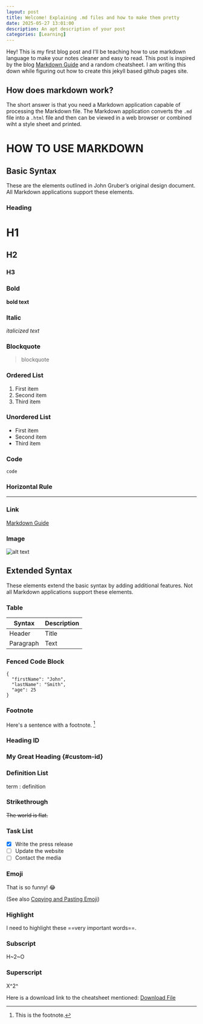 ```yaml
---
layout: post
title: Welcome! Explaining .md files and how to make them pretty
date: 2025-05-27 13:01:00
description: An apt description of your post
categories: [Learning]
---
```


Hey! This is my first blog post and I'll be teaching how to use markdown language to make your notes cleaner and easy to read. This post is inspired by the blog [Markdown Guide](https://www.markdownguide.org/getting-started/) and a random cheatsheet. I am writing this down while figuring out how to create this jekyll based github pages site.

## How does markdown work?
The short answer is that you need a Markdown application capable of processing the Markdown file. The Markdown application converts the `.md` file into a `.html` file and then can be viewed in a web browser or combined wiht a style sheet and printed.

# HOW TO USE MARKDOWN

## Basic Syntax

These are the elements outlined in John Gruber’s original design document. All Markdown applications support these elements.

### Heading

# H1
## H2
### H3

### Bold

**bold text**

### Italic

*italicized text*

### Blockquote

> blockquote

### Ordered List

1. First item
2. Second item
3. Third item

### Unordered List

- First item
- Second item
- Third item

### Code

`code`

### Horizontal Rule

---

### Link

[Markdown Guide](https://www.markdownguide.org)

### Image

![alt text](https://www.markdownguide.org/assets/images/tux.png)

## Extended Syntax

These elements extend the basic syntax by adding additional features. Not all Markdown applications support these elements.

### Table

| Syntax | Description |
| ----------- | ----------- |
| Header | Title |
| Paragraph | Text |

### Fenced Code Block

```
{
  "firstName": "John",
  "lastName": "Smith",
  "age": 25
}
```

### Footnote

Here's a sentence with a footnote. [^1]

[^1]: This is the footnote.

### Heading ID

### My Great Heading {#custom-id}

### Definition List

term
: definition

### Strikethrough

~~The world is flat.~~

### Task List

- [x] Write the press release
- [ ] Update the website
- [ ] Contact the media

### Emoji

That is so funny! :joy:

(See also [Copying and Pasting Emoji](https://www.markdownguide.org/extended-syntax/#copying-and-pasting-emoji))

### Highlight

I need to highlight these ==very important words==.

### Subscript

H~2~O

### Superscript

X^2^


Here is a download link to the cheatsheet mentioned: <a href="../blog_files/markdown-cheat-sheet.md" download>Download File</a>

